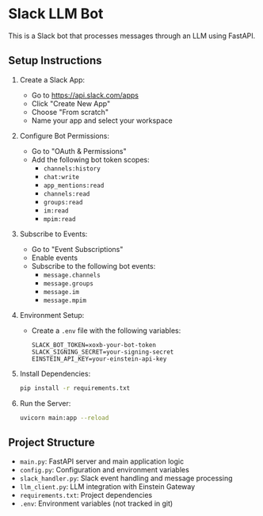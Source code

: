# Slack LLM Bot

This is a Slack bot that processes messages through an LLM using FastAPI.

## Setup Instructions

1. Create a Slack App:
   - Go to https://api.slack.com/apps
   - Click "Create New App"
   - Choose "From scratch"
   - Name your app and select your workspace

2. Configure Bot Permissions:
   - Go to "OAuth & Permissions"
   - Add the following bot token scopes:
     - `channels:history`
     - `chat:write`
     - `app_mentions:read`
     - `channels:read`
     - `groups:read`
     - `im:read`
     - `mpim:read`

3. Subscribe to Events:
   - Go to "Event Subscriptions"
   - Enable events
   - Subscribe to the following bot events:
     - `message.channels`
     - `message.groups`
     - `message.im`
     - `message.mpim`

4. Environment Setup:
   - Create a `.env` file with the following variables:
     ```
     SLACK_BOT_TOKEN=xoxb-your-bot-token
     SLACK_SIGNING_SECRET=your-signing-secret
     EINSTEIN_API_KEY=your-einstein-api-key
     ```

5. Install Dependencies:
   ```bash
   pip install -r requirements.txt
   ```

6. Run the Server:
   ```bash
   uvicorn main:app --reload
   ```

## Project Structure

- `main.py`: FastAPI server and main application logic
- `config.py`: Configuration and environment variables
- `slack_handler.py`: Slack event handling and message processing
- `llm_client.py`: LLM integration with Einstein Gateway
- `requirements.txt`: Project dependencies
- `.env`: Environment variables (not tracked in git) 